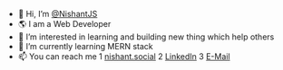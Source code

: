 
- 👋 Hi, I’m [@NishantJS](https://github.com/NishantJS/)
- 🌎 I am a Web Developer
- 👀 I’m interested in learning and building new thing which help others
- 🌱 I’m currently learning MERN stack
- 📫 You can reach me 
  1 [nishant.social](https://nishant.social)
  2 [LinkedIn](https://www.linkedin.com/in/nishant-chorge/)
  3 [E-Mail](mailto:nishantchorge79@gmail.com)
